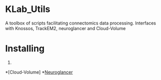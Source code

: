 # KLab_Utils

A toolbox of scripts facilitating connectomics data processing. Interfaces with Knossos, TrackEM2, neuroglancer and Cloud-Volume

# Installing

1. 
*[Cloud-Volume]
*[Neuroglancer](https://github.com/google/neuroglancer)